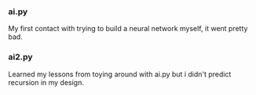 ### ai.py
My first contact with trying to build a neural network myself, it went pretty bad.  

### ai2.py
Learned my lessons from toying around with ai.py but i didn't predict recursion in my design.